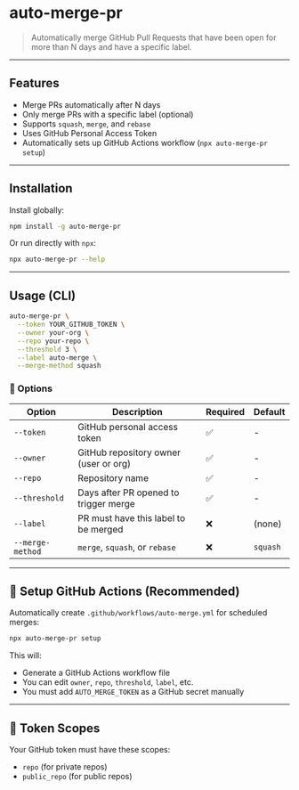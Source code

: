 # auto-merge-pr

> Automatically merge GitHub Pull Requests that have been open for more than N days and have a specific label.

---

## Features

- Merge PRs automatically after N days
- Only merge PRs with a specific label (optional)
- Supports `squash`, `merge`, and `rebase`
- Uses GitHub Personal Access Token
- Automatically sets up GitHub Actions workflow (`npx auto-merge-pr setup`)

---

## Installation

Install globally:

```bash
npm install -g auto-merge-pr
```

Or run directly with `npx`:

```bash
npx auto-merge-pr --help
```

---

## Usage (CLI)

```bash
auto-merge-pr \
  --token YOUR_GITHUB_TOKEN \
  --owner your-org \
  --repo your-repo \
  --threshold 3 \
  --label auto-merge \
  --merge-method squash
```

### 🔧 Options

| Option           | Description                           | Required | Default  |
| ---------------- | ------------------------------------- | -------- | -------- |
| `--token`        | GitHub personal access token          | ✅       | -        |
| `--owner`        | GitHub repository owner (user or org) | ✅       | -        |
| `--repo`         | Repository name                       | ✅       | -        |
| `--threshold`    | Days after PR opened to trigger merge | ✅       | -        |
| `--label`        | PR must have this label to be merged  | ❌       | (none)   |
| `--merge-method` | `merge`, `squash`, or `rebase`        | ❌       | `squash` |

---

## 🧪 Setup GitHub Actions (Recommended)

Automatically create `.github/workflows/auto-merge.yml` for scheduled merges:

```bash
npx auto-merge-pr setup
```

This will:

- Generate a GitHub Actions workflow file
- You can edit `owner`, `repo`, `threshold`, `label`, etc.
- You must add `AUTO_MERGE_TOKEN` as a GitHub secret manually

---

## 🔐 Token Scopes

Your GitHub token must have these scopes:

- `repo` (for private repos)
- `public_repo` (for public repos)
